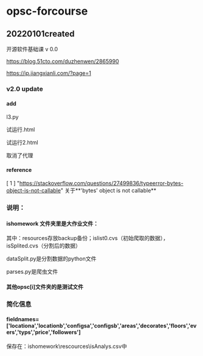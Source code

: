 # opsc-forcourse
20220101created
------------------------------------------------------------------------
开源软件基础课 v 0.0

https://blog.51cto.com/duzhenwen/2865990

https://ip.jiangxianli.com/?page=1

### v2.0 update

#### add

l3.py

试运行.html

试运行2.html

取消了代理

#### reference
[ 1 ] "https://stackoverflow.com/questions/27499836/typeerror-bytes-object-is-not-callable" 关于**'bytes' object is not callable**

### 说明：

#### ishomework 文件夹里是大作业文件：

其中：resources存放backup备份；islist0.cvs（初始爬取的数据），isSplited.cvs（分割后的数据）

dataSplit.py是分割数据的python文件

parses.py是爬虫文件

#### 其他opsc[i]文件夹的是测试文件

### 简化信息

#### fieldnames=['locationa','locationb','configsa','configsb','areas','decorates','floors','evers','typs','price','followers']
保存在：ishomework\rescources\isAnalys.csv中